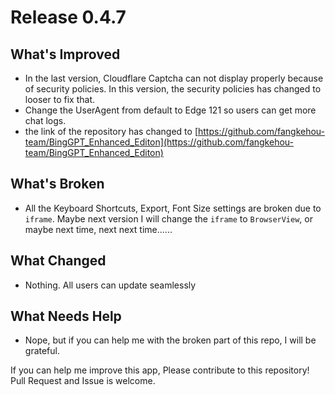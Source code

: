 # Release 0.4.7

## What's Improved

- In the last version, Cloudflare Captcha can not display properly because of security policies. In this version, the security policies has changed to looser to fix that.
- Change the UserAgent from default to Edge 121 so users can get more chat logs.
- the link of the repository has changed to [https://github.com/fangkehou-team/BingGPT_Enhanced_Editon](https://github.com/fangkehou-team/BingGPT_Enhanced_Editon)

## What's Broken

- All the Keyboard Shortcuts, Export, Font Size settings are broken due to `iframe`. Maybe next version I will change the `iframe` to `BrowserView`, or maybe next time, next next time......

## What Changed

- Nothing. All users can update seamlessly

## What Needs Help

- Nope, but if you can help me with the broken part of this repo, I will be grateful.

If you can help me improve this app, Please contribute to this repository! Pull Request and Issue is welcome.
